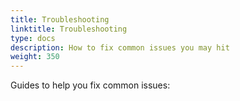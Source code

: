 ```yaml
---
title: Troubleshooting
linktitle: Troubleshooting
type: docs
description: How to fix common issues you may hit
weight: 350
---
```


Guides to help you fix common issues: